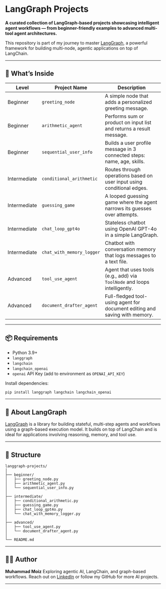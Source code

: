 # LangGraph Projects

**A curated collection of LangGraph-based projects showcasing intelligent agent workflows — from beginner-friendly examples to advanced multi-tool agent architectures.**

This repository is part of my journey to master [LangGraph](https://www.langchain.com/langgraph), a powerful framework for building multi-node, agentic applications on top of LangChain.

---

## 🚀 What’s Inside

| Level        | Project Name                 | Description                                                                |
| ------------ | ---------------------------- | -------------------------------------------------------------------------- |
| Beginner     | `greeting_node`           | A simple node that adds a personalized greeting message.                   |
| Beginner     | `arithmetic_agent`        | Performs sum or product on input list and returns a result message.        |
| Beginner     | `sequential_user_info`    | Builds a user profile message in 3 connected steps: name, age, skills.     |
| Intermediate | `conditional_arithmetic`  | Routes through operations based on user input using conditional edges.     |
| Intermediate | `guessing_game`           | A looped guessing game where the agent narrows its guesses over attempts.  |
| Intermediate | `chat_loop_gpt4o`         | Stateless chatbot using OpenAI GPT-4o in a simple LangGraph.               |
| Intermediate | `chat_with_memory_logger` | Chatbot with conversation memory that logs messages to a text file.        |
| Advanced     | `tool_use_agent`          | Agent that uses tools (e.g., add) via `ToolNode` and loops intelligently.  |
| Advanced     | `document_drafter_agent`  | Full-fledged tool-using agent for document editing and saving with memory. |

---

## 📦 Requirements

* Python 3.9+
* `langgraph`
* `langchain`
* `langchain_openai`
* `openai` API Key (add to environment as `OPENAI_API_KEY`)

Install dependencies:

```bash
pip install langgraph langchain langchain_openai
```

---

## 🧠 About LangGraph

[LangGraph](https://docs.langchain.com/langgraph/) is a library for building stateful, multi-step agents and workflows using a graph-based execution model. It builds on top of LangChain and is ideal for applications involving reasoning, memory, and tool use.

---

## 📂 Structure

```
langgraph-projects/
│
├── beginner/
│   ├── greeting_node.py
│   ├── arithmetic_agent.py
│   └── sequential_user_info.py
│
├── intermediate/
│   ├── conditional_arithmetic.py
│   ├── guessing_game.py
│   ├── chat_loop_gpt4o.py
│   └── chat_with_memory_logger.py
│
├── advanced/
│   ├── tool_use_agent.py
│   └── document_drafter_agent.py
│
└── README.md
```

---

## 🧑‍💻 Author

**Muhammad Moiz**
Exploring agentic AI, LangChain, and graph-based workflows.
Reach out on [LinkedIn](https://www.linkedin.com/in/muhammad-moiz-49aa4a239/) or follow my GitHub for more AI projects.

---